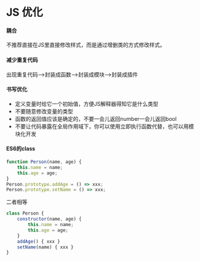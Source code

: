 # JS 优化

#### 耦合
不推荐直接在JS里直接修改样式，而是通过增删类的方式修改样式。

#### 减少重复代码
出现重复代码-->封装成函数-->封装成模块-->封装成插件

#### 书写优化
* 定义变量时给它一个初始值，方便JS解释器得知它是什么类型
* 不要随意修改变量的类型
* 函数的返回值应该是确定的，不要一会儿返回number一会儿返回bool
* 不要让代码暴露在全局作用域下，你可以使用立即执行函数代替，也可以用模块化开发

#### ES6的class

```js
function Person(name, age) {
	this.name = name;
    this.age = age;
}
Person.prototype.addAge = () => xxx;
Person.prototype.setName = () => xxx;
```
二者相等

```js
class Person {
	constructor(name, age) {
    	this.name = name;
        this.age = age;
    }
    addAge() { xxx }
    setName(name) { xxx }
}
```